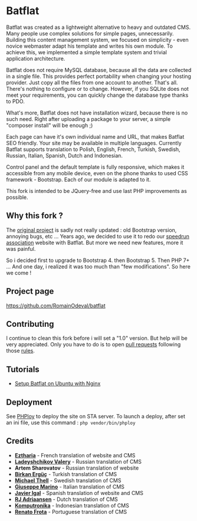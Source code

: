Batflat
=======

Batflat was created as a lightweight alternative to heavy and outdated CMS.
Many people use complex solutions for simple pages, unnecessarily. Building this content management system, we focused on simplicity - even novice webmaster adapt his template and writes his own module. To achieve this, we implemented a simple template system and trivial application architecture.

Batflat does not require MySQL database, because all the data are collected in a single file. This provides perfect portability when changing your hosting provider. Just copy all the files from one account to another. That's all. There's nothing to configure or to change. However, if you SQLite does not meet your requirements, you can quickly change the database type thanks to PDO.

What's more, Batflat does not have installation wizard, because there is no such need. Right after uploading a package to your server, a simple "composer install" will be enough ;)

Each page can have it's own individual name and URL, that makes Batflat SEO friendly. Your site may be available in multiple languages. Currently Batflat supports translation to Polish, English, French, Turkish, Swedish, Russian, Italian, Spanish, Dutch and Indonesian.

Control panel and the default template is fully responsive, which makes it accessible from any mobile device, even on the phone thanks to used CSS framework - Bootstrap. Each of our module is adapted to it.

This fork is intended to be JQuery-free and use last PHP improvements as possible.

## Why this fork ?

The [original project](https://github.com/sruupl/batflat) is sadly not really updated : old Bootstrap version, annoying bugs, etc ...
Years ago, we decided to use it to redo our [speedrun association](https://speedthemall.com) website with Batflat.
But more we need new features, more it was painful.

So i decided first to upgrade to Bootstrap 4. then Bootstrap 5. Then PHP 7+ ...
And one day, i realized it was too much than "few modifications".
So here we come !

## Project page

https://github.com/RomainOdeval/batflat

## Contributing

I continue to clean this fork before i will set a "1.0" version.
But help will be very appreciated.
Only you have to do is to open [pull requests](https://github.com/RomainOdeval/batflat/pulls) following those [rules](CONTRIBUTING.md).

## Tutorials
* [Setup Batflat on Ubuntu with Nginx](https://websiteforstudents.com/setup-batflat-on-ubuntu-18-04-16-04-18-10-with-nginx-mariadb-and-php-7-2-fpm/)

## Deployment
See [PHPloy](https://github.com/banago/PHPloy) to deploy the site on STA server. 
To launch a deploy, after set an ini file, use this command :
`php vendor/bin/phploy`

## Credits

* **[Eztharia](https://github.com/Eztharia)** - French translation of website and CMS
* **[Ladeyshchikov Valery](mailto:hizimart@gmail.com)** - Russian translation of CMS
* **Artem Sharovatov** - Russian translation of website
* **[Birkan Ergüç](https://github.com/pppedant)** - Turkish translation of CMS
* **[Michael Thell](mailto:michael.silverunit@gmail.com)** - Swedish translation of CMS
* **[Giuseppe Marino](mailto:info@gpmdev.it)** - Italian translation of CMS
* **[Javier Igal](mailto:javier@igal.es)** - Spanish translation of website and CMS
* **[RJ Adriaansen](https://github.com/rjadr)** - Dutch translation of CMS
* **[Komputronika](https://github.com/komputronika)** - Indonesian translation of CMS
* **[Renato Frota](https://github.com/renatofrota)** - Portuguese translation of CMS
